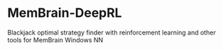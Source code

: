 # MemBrain-DeepRL
Blackjack optimal strategy finder with reinforcement learning and other tools for MemBrain Windows NN
